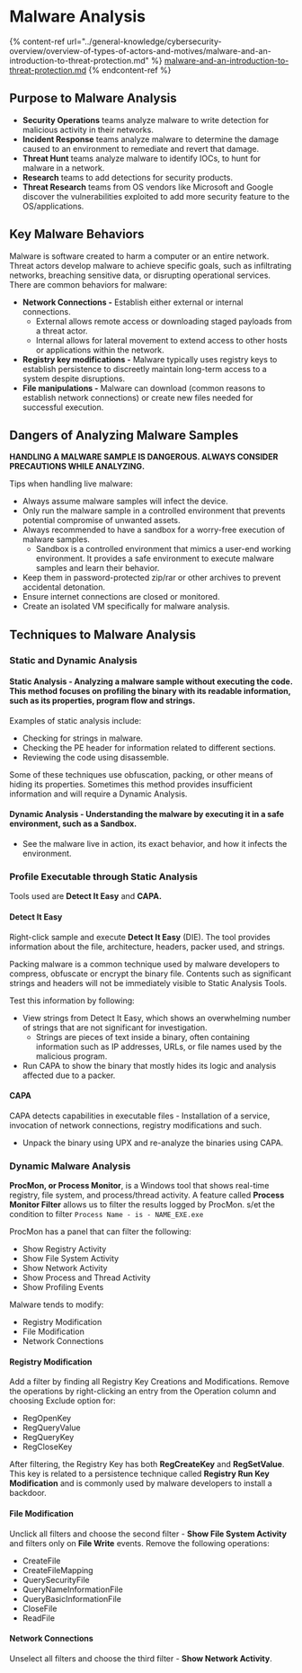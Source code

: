 # Malware Analysis

{% content-ref url="../general-knowledge/cybersecurity-overview/overview-of-types-of-actors-and-motives/malware-and-an-introduction-to-threat-protection.md" %}
[malware-and-an-introduction-to-threat-protection.md](../general-knowledge/cybersecurity-overview/overview-of-types-of-actors-and-motives/malware-and-an-introduction-to-threat-protection.md)
{% endcontent-ref %}

## Purpose to Malware Analysis

* **Security Operations** teams analyze malware to write detection for malicious activity in their networks.
* **Incident Response** teams analyze malware to determine the damage caused to an environment to remediate and revert that damage.
* **Threat Hunt** teams analyze malware to identify IOCs, to hunt for malware in a network.
* **Research** teams to add detections for security products.
* **Threat Research** teams from OS vendors like Microsoft and Google discover the vulnerabilities exploited to add more security feature to the OS/applications.

## Key Malware Behaviors

Malware is software created to harm a computer or an entire network. Threat actors develop malware to achieve specific goals, such as infiltrating networks, breaching sensitive data, or disrupting operational services. There are common behaviors for malware:

* **Network Connections -** Establish either external or internal connections.
  * External allows remote access or downloading staged payloads from a threat actor.
  * Internal allows for lateral movement to extend access to other hosts or applications within the network.
* **Registry key modifications -** Malware typically uses registry keys to establish persistence to discreetly maintain long-term access to a system despite disruptions.
* **File manipulations -** Malware can download (common reasons to establish network connections) or create new files needed for successful execution.

## Dangers of Analyzing Malware Samples

**HANDLING A MALWARE SAMPLE IS DANGEROUS. ALWAYS CONSIDER PRECAUTIONS WHILE ANALYZING.**

Tips when handling live malware:

* Always assume malware samples will infect the device.
* Only run the malware sample in a controlled environment that prevents potential compromise of unwanted assets.
* Always recommended to have a sandbox for a worry-free execution of malware samples.
  * Sandbox is a controlled environment that mimics a user-end working environment. It provides a safe environment to execute malware samples and learn their behavior.
* Keep them in password-protected zip/rar or other archives to prevent accidental detonation.
* Ensure internet connections are closed or monitored.
* Create an isolated VM specifically for malware analysis.

## Techniques to Malware Analysis

### Static and Dynamic Analysis

#### **Static Analysis** - Analyzing a malware sample without executing the code. This method focuses on profiling the binary with its readable information, such as its properties, program flow and strings.

Examples of static analysis include:

* Checking for strings in malware.
* Checking the PE header for information related to different sections.
* Reviewing the code using disassemble.

Some of these techniques use obfuscation, packing, or other means of hiding its properties. Sometimes this method provides insufficient information and will require a Dynamic Analysis.

#### **Dynamic Analysis** - Understanding the malware by executing it in a safe environment, such as a Sandbox.

* See the malware live in action, its exact behavior, and how it infects the environment.

### Profile Executable through Static Analysis

Tools used are **Detect It Easy** and **CAPA.**

#### **Detect It Easy**

Right-click sample and execute **Detect It Easy** (DIE). The tool provides information about the file, architecture, headers, packer used, and strings.

Packing malware is a common technique used by malware developers to compress, obfuscate or encrypt the binary file. Contents such as significant strings and headers will not be immediately visible to Static Analysis Tools.

Test this information by following:

* View strings from Detect It Easy, which shows an overwhelming number of strings that are not significant for investigation.
  * Strings are pieces of text inside a binary, often containing information such as IP addresses, URLs, or file names used by the malicious program.
* Run CAPA to show the binary that mostly hides its logic and analysis affected due to a packer.

#### CAPA

CAPA detects capabilities in executable files - Installation of a service, invocation of network connections, registry modifications and such.

* Unpack the binary using UPX and re-analyze the binaries using CAPA.

### Dynamic Malware Analysis

**ProcMon, or Process Monitor**, is a Windows tool that shows real-time registry, file system, and process/thread activity. A feature called **Process Monitor Filter** allows us to filter the results logged by ProcMon. s/et the condition to filter `Process Name - is - NAME_EXE.exe`

ProcMon has a panel that can filter the following:

* Show Registry Activity
* Show File System Activity
* Show Network Activity
* Show Process and Thread Activity
* Show Profiling Events

Malware tends to modify:

* Registry Modification
* File Modification
* Network Connections

#### Registry Modification

Add a filter by finding all Registry Key Creations and Modifications. Remove the operations by right-clicking an entry from the Operation column and choosing Exclude option for:

* RegOpenKey
* RegQueryValue
* RegQueryKey
* RegCloseKey

After filtering, the Registry Key has both **RegCreateKey** and **RegSetValue**. This key is related to a persistence technique called **Registry Run Key Modification** and is commonly used by malware developers to install a backdoor.

#### File Modification

Unclick all filters and choose the second filter - **Show File System Activity** and filters only on **File Write** events. Remove the following operations:

* CreateFile
* CreateFileMapping
* QuerySecurityFile
* QueryNameInformationFile
* QueryBasicInformationFile
* CloseFile
* ReadFile

#### Network Connections

Unselect all filters and choose the third filter - **Show Network Activity**.
